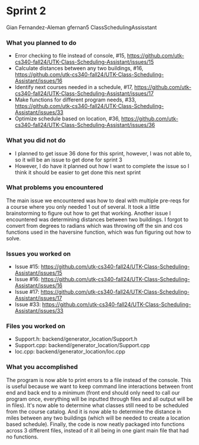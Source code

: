 # Sprint 2
Gian Fernandez-Aleman
gfernan5
ClassSchedulingAssisstant

### What you planned to do
- Error checking to file instead of console, #15, https://github.com/utk-cs340-fall24/UTK-Class-Scheduling-Assistant/issues/15
- Calculate distances between any two buildings, #16, https://github.com/utk-cs340-fall24/UTK-Class-Scheduling-Assistant/issues/16
- Identify next courses needed in a schedule, #17, https://github.com/utk-cs340-fall24/UTK-Class-Scheduling-Assistant/issues/17
- Make functions for different program needs, #33, https://github.com/utk-cs340-fall24/UTK-Class-Scheduling-Assistant/issues/33
- Optimize schedule based on location, #36, https://github.com/utk-cs340-fall24/UTK-Class-Scheduling-Assistant/issues/36

### What you did not do
* I planned to get issue 36 done for this sprint, however, I was not able to, so it will be an issue to get done for sprint 3
* However, I do have it planned out how I want to complete the issue so I think it should be easier to get done this next sprint

### What problems you encountered
The main issue we encountered was how to deal with multiple pre-reqs for a course where you only needed 1 out of several. It took a little brainstorming to figure out how to get that working. Another issue I encountered was determining distances between two buildings. I forgot to convert from degrees to radians which was throwing off the sin and cos functions used in the haversine function, which was fun figuring out how to solve.

### Issues you worked on
* Issue #15: https://github.com/utk-cs340-fall24/UTK-Class-Scheduling-Assistant/issues/15
* Issue #16: https://github.com/utk-cs340-fall24/UTK-Class-Scheduling-Assistant/issues/16
* Issue #17: https://github.com/utk-cs340-fall24/UTK-Class-Scheduling-Assistant/issues/17
* Issue #33: https://github.com/utk-cs340-fall24/UTK-Class-Scheduling-Assistant/issues/33

### Files you worked on
* Support.h: backend/generator_location/Support.h
* Support.cpp: backend/generator_location/Support.cpp
* loc.cpp: backend/generator_location/loc.cpp

### What you accomplished
The program is now able to print errors to a file instead of the console. This is useful because we want to keep command line interactions between front end and back end to a minimum (front end should only need to call our program once, everything will be inputted through files and all output will be in files). It's now able to determine what classes still need to be scheduled from the course catalog. And it is now able to determine the distance in miles between any two buildings (which will be needed to create a location based schedule). Finally, the code is now neatly packaged into functions across 3 different files, instead of it all being in one giant main file that had no functions.